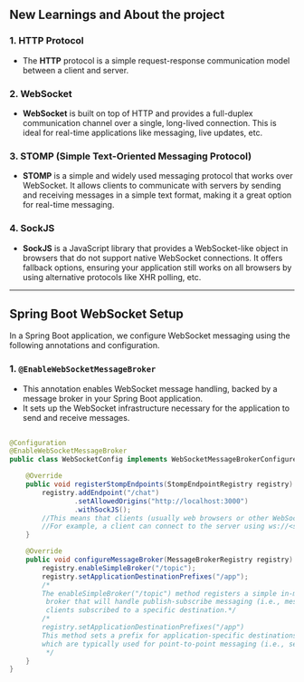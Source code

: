 ## New Learnings and About the project

### 1. **HTTP Protocol**
- The **HTTP** protocol is a simple request-response communication model between a client and server.

### 2. **WebSocket**
- **WebSocket** is built on top of HTTP and provides a full-duplex communication channel over a single, long-lived connection. This is ideal for real-time applications like messaging, live updates, etc.

### 3. **STOMP (Simple Text-Oriented Messaging Protocol)**
- **STOMP** is a simple and widely used messaging protocol that works over WebSocket. It allows clients to communicate with servers by sending and receiving messages in a simple text format, making it a great option for real-time messaging.

### 4. **SockJS**
- **SockJS** is a JavaScript library that provides a WebSocket-like object in browsers that do not support native WebSocket connections. It offers fallback options, ensuring your application still works on all browsers by using alternative protocols like XHR polling, etc.

---

## Spring Boot WebSocket Setup

In a Spring Boot application, we configure WebSocket messaging using the following annotations and configuration.

### 1. **`@EnableWebSocketMessageBroker`**
- This annotation enables WebSocket message handling, backed by a message broker in your Spring Boot application.
- It sets up the WebSocket infrastructure necessary for the application to send and receive messages.

```java
  
@Configuration
@EnableWebSocketMessageBroker
public class WebSocketConfig implements WebSocketMessageBrokerConfigurer {

    @Override
    public void registerStompEndpoints(StompEndpointRegistry registry) {
        registry.addEndpoint("/chat")
                .setAllowedOrigins("http://localhost:3000")
                .withSockJS();
        //This means that clients (usually web browsers or other WebSocket-enabled applications) will be able to connect to this URL endpoint using WebSocket.
        //For example, a client can connect to the server using ws://<server-domain>/chat
    }

    @Override
    public void configureMessageBroker(MessageBrokerRegistry registry) {
        registry.enableSimpleBroker("/topic");
        registry.setApplicationDestinationPrefixes("/app");
        /*
        The enableSimpleBroker("/topic") method registers a simple in-memory message
         broker that will handle publish-subscribe messaging (i.e., messages are broadcast to all
         clients subscribed to a specific destination.*/
        /*
        registry.setApplicationDestinationPrefixes("/app")
        This method sets a prefix for application-specific destinations,
        which are typically used for point-to-point messaging (i.e., sending messages from the client to the server).
         */
    }
}
```